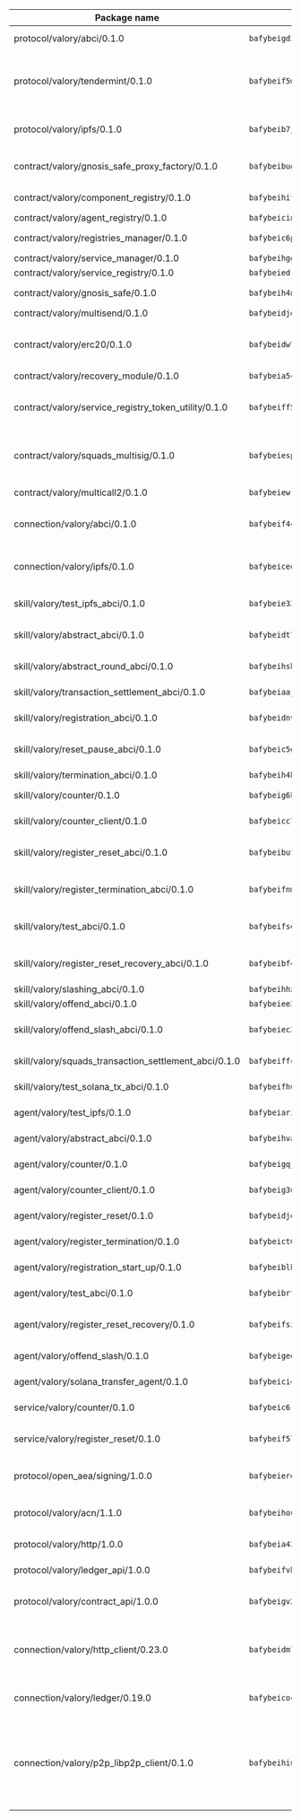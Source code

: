 | Package name                                                  | Package hash                                                  | Description                                                                                                                |
| ------------------------------------------------------------- | ------------------------------------------------------------- | -------------------------------------------------------------------------------------------------------------------------- |
| protocol/valory/abci/0.1.0                                    | `bafybeigdi6wsbdn2nv7clzhnuhki3taywgiiajwawdaat57o5ntlgqj2qe` | A protocol for ABCI requests and responses.                                                                                |
| protocol/valory/tendermint/0.1.0                              | `bafybeif5wq5i2ugr66alniej2bk4vws5sikal7otx674y5kz52e3ulo2qm` | A protocol for communication between two AEAs to share tendermint configuration details.                                   |
| protocol/valory/ipfs/0.1.0                                    | `bafybeib7jhgyocjwdq3r5wzq3z4qeubj3dwi3aqjn2uxzuwnjp5fhvafcu` | A protocol specification for IPFS requests and responses.                                                                  |
| contract/valory/gnosis_safe_proxy_factory/0.1.0               | `bafybeibugh64r4jqvqpabiqwap2gqdutyy4k66pbbis4z777zmca66e62u` | Gnosis Safe proxy factory (GnosisSafeProxyFactory) contract                                                                |
| contract/valory/component_registry/0.1.0                      | `bafybeihitc3xybzbnxsybb46uqejqunwhvnvkwtk23yxacfdafm3n4bu2a` | Component registry contract                                                                                                |
| contract/valory/agent_registry/0.1.0                          | `bafybeicinlkh76yggtqrzhii6zhavpxqkpbles3wh73durkqchbj2elor4` | Agent registry contract                                                                                                    |
| contract/valory/registries_manager/0.1.0                      | `bafybeic6plto4ptvs726gp77grzsr2kltuwhrff36pi2mjgjeegt7qa5bm` | Registries Manager contract                                                                                                |
| contract/valory/service_manager/0.1.0                         | `bafybeihgg7blocpxxbugduq4zjq4xhndpwdblkzd5moggucoxk5i5emyba` | Service Manager contract                                                                                                   |
| contract/valory/service_registry/0.1.0                        | `bafybeiedr4ioygbax2hhi3wlewjacudj4cogi4l6plp3i6tfo6qjmwde6e` | Service Registry contract                                                                                                  |
| contract/valory/gnosis_safe/0.1.0                             | `bafybeih4nusozfmtq4n2py3vcc56bkpp5suri6b3z4h7rhwq7vlg2bgtbm` | Gnosis Safe (GnosisSafeL2) contract                                                                                        |
| contract/valory/multisend/0.1.0                               | `bafybeidjdgi2kyexajirj3cnpzgse4y5u664b2blztt4flv6i7knlecyr4` | MultiSend contract                                                                                                         |
| contract/valory/erc20/0.1.0                                   | `bafybeidw7l6kttsnyskar5i5lmue3kgigtgrusszy6i3e4aqzbxoy5xiyi` | The scaffold contract scaffolds a contract to be implemented by the developer.                                             |
| contract/valory/recovery_module/0.1.0                         | `bafybeia5c4ejbxubcwommqmhlbjcvo7homs4v6grcb6l7s6ncv72my7jja` | Recovery module                                                                                                            |
| contract/valory/service_registry_token_utility/0.1.0          | `bafybeiff5qt664ym4rjoyvgysfh6e4sw2sxjbkz6aqaecm4fi5evj3rfbe` | The scaffold contract scaffolds a contract to be implemented by the developer.                                             |
| contract/valory/squads_multisig/0.1.0                         | `bafybeiespq7o4zlojmhilfvsnwrsettwjq27wjmxfyhm2ih3tac7dqb23y` | The scaffold contract scaffolds a contract to be implemented by the developer.                                             |
| contract/valory/multicall2/0.1.0                              | `bafybeiewruo5pi2dpavqhyhf64misqk7nn6z3a7rydl3u43hg22ptrgdoy` | The MakerDAO multicall2 contract.                                                                                          |
| connection/valory/abci/0.1.0                                  | `bafybeif4cbgocm427e5fhnmyzntnzwpaheo66gwdwftwy5j42stm2rcuke` | connection to wrap communication with an ABCI server.                                                                      |
| connection/valory/ipfs/0.1.0                                  | `bafybeiceqtxb7qc54ibiwkpv6sv6rp4tz7wmnygovku7d2uh5noy276ldq` | A connection responsible for uploading and downloading files from IPFS.                                                    |
| skill/valory/test_ipfs_abci/0.1.0                             | `bafybeie33tdbofq4mqf6o3uwk6albt7nqwlin7ojdabnu5u4omi5ffglqe` | IPFS e2e testing application.                                                                                              |
| skill/valory/abstract_abci/0.1.0                              | `bafybeidt75m2qxctuxi6bd3yhtpvsti4jfp6af65z656t5ncdvb7bgppqi` | The abci skill provides a template of an ABCI application.                                                                 |
| skill/valory/abstract_round_abci/0.1.0                        | `bafybeihsb42bzpbnspjhkbju6rf4rqoqctp5fnlf6sw3tl46naen3lxo4y` | abstract round-based ABCI application                                                                                      |
| skill/valory/transaction_settlement_abci/0.1.0                | `bafybeiaajwh4sxh6gd5wxmt7gwa5mxh6d7v3rsdw37sgp62lypzti3tljy` | ABCI application for transaction settlement.                                                                               |
| skill/valory/registration_abci/0.1.0                          | `bafybeidnvoxerpinmn7t4eolqxgypvtmsrl6wjri5guosc2v5vhcaz3pu4` | ABCI application for common apps.                                                                                          |
| skill/valory/reset_pause_abci/0.1.0                           | `bafybeic5gnkgx737dyarflpcdji6fvwckggtkkypwkqamxoqcftyfc6omu` | ABCI application for resetting and pausing app executions.                                                                 |
| skill/valory/termination_abci/0.1.0                           | `bafybeih4buldgwxi5onfxai7q5vxpskddfdqnyogxu22nsz5inl34fkzdm` | Termination skill.                                                                                                         |
| skill/valory/counter/0.1.0                                    | `bafybeig6kvxoyj6ji5b6ntdjet5jtrcag3qaruixt35v3ixygjgryd7are` | The ABCI Counter application example.                                                                                      |
| skill/valory/counter_client/0.1.0                             | `bafybeicc7piv6dcu7rrsuiimm2uy3r3454f46fhbglajloun2nifgry6gm` | A client for the ABCI counter application.                                                                                 |
| skill/valory/register_reset_abci/0.1.0                        | `bafybeibutjbkqmpshm57qrfmxa3pfvoelneu42oingdxjztmvwgfam2w4y` | ABCI application for dummy skill that registers and resets                                                                 |
| skill/valory/register_termination_abci/0.1.0                  | `bafybeifnmfevx2ucogqigde3j5oqisvu2voavh6omboi5cq6tbsaxsdfze` | ABCI application for dummy skill that registers and resets                                                                 |
| skill/valory/test_abci/0.1.0                                  | `bafybeifse73g7oh4j5habna3kowrp6gc734kdq27p6wkepnthplav2y2au` | ABCI application for testing the ABCI connection.                                                                          |
| skill/valory/register_reset_recovery_abci/0.1.0               | `bafybeibf4njtwf5nfuvtnj3bbubebm2cptwms53aiu4od7ks632f4d2fia` | ABCI application for dummy skill that registers and resets                                                                 |
| skill/valory/slashing_abci/0.1.0                              | `bafybeihhxnotixpvpcutjispgi42r2qlang7353zvyuvcpnog2qqyg6cfu` | Slashing skill.                                                                                                            |
| skill/valory/offend_abci/0.1.0                                | `bafybeiee3i54cks7jsvs4gpz7jm4hovflowlgy56i72yi7znfdowtsguca` | Offend ABCI application.                                                                                                   |
| skill/valory/offend_slash_abci/0.1.0                          | `bafybeiec3sdoyk6itbpu6emtwtmb6lss5tliag4mpmemdxa7ga7lt22noe` | ABCI application used in order to test the slashing abci                                                                   |
| skill/valory/squads_transaction_settlement_abci/0.1.0         | `bafybeiffclywcnv5ir5ape25i2x4loqhgeouttdtn4ftdw2jcjvop5lvw4` | ABCI application for transaction settlement.                                                                               |
| skill/valory/test_solana_tx_abci/0.1.0                        | `bafybeifhufjrjiyvih4cenlekuywdmi6c7cmfhdiwwss5dhuagmc4djkwa` | SOLANA e2e testing application.                                                                                            |
| agent/valory/test_ipfs/0.1.0                                  | `bafybeiaric26umq5oeo3hd63phyepl2ljeaaluoneabqjpiedapzixd4ou` | Agent for testing the ABCI connection.                                                                                     |
| agent/valory/abstract_abci/0.1.0                              | `bafybeihva5oi5xetst5cgwdqj6w7q3fekj37qffynhmkaofcc5nwukbgie` | The abstract ABCI AEA - for testing purposes only.                                                                         |
| agent/valory/counter/0.1.0                                    | `bafybeigqjtygcqzvpvgtghfodcnp5kcqfv5wifkg2fkkd4rvutxcyfcgxi` | The ABCI Counter example as an AEA                                                                                         |
| agent/valory/counter_client/0.1.0                             | `bafybeig3uyskjsb7bsq5is2r7hdt23qaf7sfiugcc6mip3bv3i5qvkk7xq` | The ABCI Counter example as an AEA                                                                                         |
| agent/valory/register_reset/0.1.0                             | `bafybeidjoeed3fz7pkei5vgjx2tbfmzatxzkyjg2epvf4dhgyhsnjgy2rq` | Register reset to replicate Tendermint issue.                                                                              |
| agent/valory/register_termination/0.1.0                       | `bafybeict64pkncvdya63tzvqpbnrdthkzeh3tasmugwoncaajzis3lxawe` | Register terminate to test the termination feature.                                                                        |
| agent/valory/registration_start_up/0.1.0                      | `bafybeiblbmesoj6ncuu7qdzum6m3pedb3n4jv3tk4fg3zo3x2qgbs46fuy` | Registration start-up ABCI example.                                                                                        |
| agent/valory/test_abci/0.1.0                                  | `bafybeibrtivwdgciwoa4yzdcetafjhxzddy6npulbtugfx2gexepnu5khy` | Agent for testing the ABCI connection.                                                                                     |
| agent/valory/register_reset_recovery/0.1.0                    | `bafybeifszgybzxmq6tcyozxlkoshd3f4hygvo5fuau7obo5wmda6xohnnu` | Agent to showcase hard reset as a recovery mechanism.                                                                      |
| agent/valory/offend_slash/0.1.0                               | `bafybeigeqtrrak4t7xfjkledi47irgv5zdnaisemcissn2ofv27x6gxqz4` | Offend and slash to test the slashing feature.                                                                             |
| agent/valory/solana_transfer_agent/0.1.0                      | `bafybeici43gsl6bszkcode37d2mtjta57fkbzkhtvjoqsz43rq4ksg23aa` | Register terminate to test the termination feature.                                                                        |
| service/valory/counter/0.1.0                                  | `bafybeic6rf74qzkilhieikbh6yq2ik7qelhu55swl52ddqo466edkas2s4` | A set of agents incrementing a counter                                                                                     |
| service/valory/register_reset/0.1.0                           | `bafybeif5la3ebdboi2ahvmkrmkvfhvtbwvlfyof43nyy6p4gwtw37y75lu` | Test and debug tendermint reset mechanism.                                                                                 |
| protocol/open_aea/signing/1.0.0                               | `bafybeierdeo55vv7nxdag3s2kk6gh4essmeeqpa7vperbw3wn3ypzmtcdm` | A protocol for communication between skills and decision maker.                                                            |
| protocol/valory/acn/1.1.0                                     | `bafybeihouwpsgkbafgsfdcwiwhz3smrjuw24b74j4v3n3hxirmxeskldwq` | The protocol used for envelope delivery on the ACN.                                                                        |
| protocol/valory/http/1.0.0                                    | `bafybeia43es3r7haqhdcx4f3uwfcreeytyk4zadczsafwyc5dzwr7lu2jq` | A protocol for HTTP requests and responses.                                                                                |
| protocol/valory/ledger_api/1.0.0                              | `bafybeifvbahdmabpswhu45q6xb2jppbvqlfztya6jx2ttu4eb6pjltyxam` | A protocol for ledger APIs requests and responses.                                                                         |
| protocol/valory/contract_api/1.0.0                            | `bafybeigv273fllpdsmzip4qfmhyvltdcss4yhoicss32c2yc7am6kue4cy` | A protocol for contract APIs requests and responses.                                                                       |
| connection/valory/http_client/0.23.0                          | `bafybeidmlazrjbnn5mw4wxrrj7lfnci7amt5alke2ahb3yirac6qudxuwm` | The HTTP_client connection that wraps a web-based client connecting to a RESTful API specification.                        |
| connection/valory/ledger/0.19.0                               | `bafybeicoc67atvjzld5e7qzbdkc7c2fj5jrtuj77nx6igxcdxqqqwxiduy` | A connection to interact with any ledger API and contract API.                                                             |
| connection/valory/p2p_libp2p_client/0.1.0                     | `bafybeihiulggi4jz3i7qdjicztbvlrkesyb7paiovfcmw22xvovpweeq7y` | The libp2p client connection implements a tcp connection to a running libp2p node as a traffic delegate to send/receive envelopes to/from agents in the DHT. |
